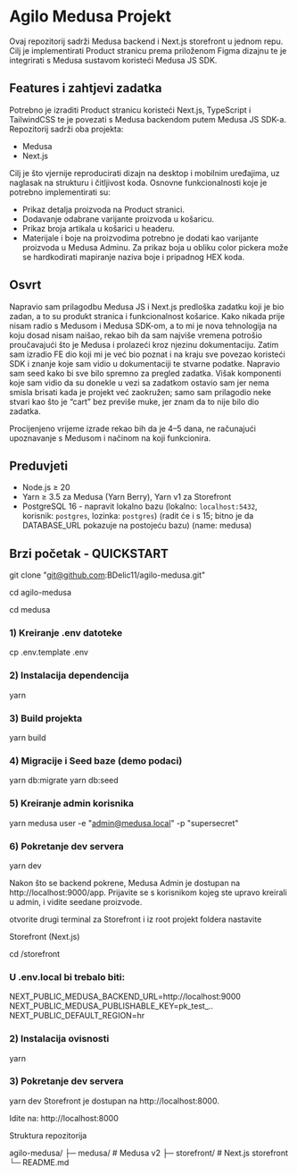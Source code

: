 # Agilo Medusa Projekt

Ovaj repozitorij sadrži Medusa backend i Next.js storefront u jednom repu. 
Cilj je implementirati Product stranicu prema priloženom Figma dizajnu te je integrirati s Medusa sustavom koristeći Medusa JS SDK.

## Features i zahtjevi zadatka

Potrebno je izraditi Product stranicu koristeći Next.js, TypeScript i TailwindCSS te je povezati s Medusa backendom putem Medusa JS SDK-a. Repozitorij sadrži oba projekta:
- Medusa 
- Next.js

Cilj je što vjernije reproducirati dizajn na desktop i mobilnim uređajima, uz naglasak na strukturu i čitljivost koda. Osnovne funkcionalnosti koje je potrebno implementirati su:
- Prikaz detalja proizvoda na Product stranici.
- Dodavanje odabrane varijante proizvoda u košaricu.
- Prikaz broja artikala u košarici u headeru.
- Materijale i boje na proizvodima potrebno je dodati kao varijante proizvoda u Medusa Adminu.
 Za prikaz boja u obliku color pickera može se hardkodirati mapiranje naziva boje i pripadnog HEX koda.

## Osvrt

Napravio sam prilagodbu Medusa JS i Next.js predloška zadatku koji je bio zadan, a to su produkt stranica i funkcionalnost košarice. Kako nikada prije nisam radio s Medusom i Medusa SDK-om, a to mi je nova tehnologija na koju dosad nisam naišao, rekao bih da sam najviše vremena potrošio proučavajući što je Medusa i prolazeći kroz njezinu dokumentaciju. Zatim sam izradio FE dio koji mi je već bio poznat i na kraju sve povezao koristeći SDK i znanje koje sam vidio u dokumentaciji te stvarne podatke. Napravio sam seed kako bi sve bilo spremno za pregled zadatka. Višak komponenti koje sam vidio da su donekle u vezi sa zadatkom ostavio sam jer nema smisla brisati kada je projekt već zaokružen; samo sam prilagodio neke stvari kao što je “cart” bez previše muke, jer znam da to nije bilo dio zadatka.

Procijenjeno vrijeme izrade rekao bih da je 4–5 dana, ne računajući upoznavanje s Medusom i načinom na koji funkcionira.

## Preduvjeti

- Node.js ≥ 20
- Yarn ≥ 3.5 za Medusa (Yarn Berry), Yarn v1 za Storefront
- PostgreSQL 16 - napravit lokalno bazu (lokalno: `localhost:5432`, korisnik: `postgres`, lozinka: `postgres`)
(radit će i s 15; bitno je da DATABASE_URL pokazuje na postojeću bazu) (name: medusa)
 
## Brzi početak - QUICKSTART 

git clone "git@github.com:BDelic11/agilo-medusa.git"

cd agilo-medusa

cd medusa

### 1) Kreiranje .env datoteke
cp .env.template .env

### 2) Instalacija dependencija
yarn

### 3) Build projekta
yarn build

### 4) Migracije i Seed baze (demo podaci)
yarn db:migrate
yarn db:seed

### 5) Kreiranje admin korisnika
yarn medusa user -e "admin@medusa.local" -p "supersecret"

### 6) Pokretanje dev servera
yarn dev

Nakon što se backend pokrene, Medusa Admin je dostupan na http://localhost:9000/app. 
Prijavite se s korisnikom kojeg ste upravo kreirali u admin, i vidite seedane proizvode.

otvorite drugi terminal za Storefront i iz root projekt foldera nastavite

Storefront (Next.js)

cd /storefront

### U .env.local bi trebalo biti:
 NEXT_PUBLIC_MEDUSA_BACKEND_URL=http://localhost:9000
 NEXT_PUBLIC_MEDUSA_PUBLISHABLE_KEY=pk_test_..
 NEXT_PUBLIC_DEFAULT_REGION=hr

### 2) Instalacija ovisnosti
yarn

### 3) Pokretanje dev servera
yarn dev
Storefront je dostupan na http://localhost:8000.

Idite na: http://localhost:8000

Struktura repozitorija

agilo-medusa/
├─ medusa/        # Medusa v2 
├─ storefront/    # Next.js storefront
└─ README.md
